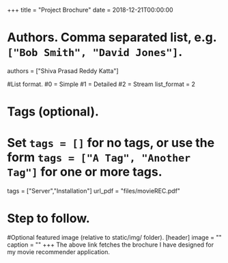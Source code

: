 +++
title = "Project Brochure" 
date = 2018-12-21T00:00:00

# Authors. Comma separated list, e.g. `["Bob Smith", "David Jones"]`.
authors = ["Shiva Prasad Reddy Katta"]

#List format.
#0 = Simple
#1 = Detailed
#2 = Stream
list_format = 2

# Tags (optional).
#   Set `tags = []` for no tags, or use the form `tags = ["A Tag", "Another Tag"]` for one or more tags.
tags = ["Server","Installation"]
url_pdf = "files/movieREC.pdf"

# Step to follow.


#Optional featured image (relative to static/img/ folder).
[header] 
image = "" 
caption = "" 
+++
The above link fetches the brochure I have designed for my movie recommender application.

